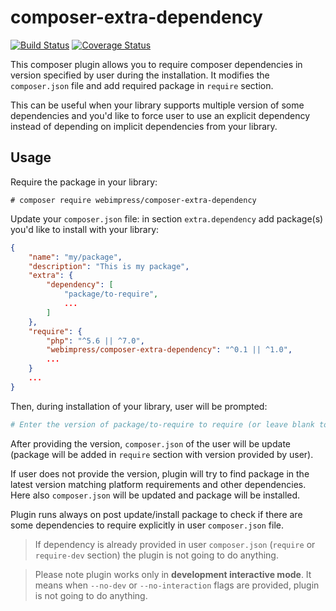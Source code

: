 # composer-extra-dependency

[![Build Status](https://travis-ci.org/webimpress/composer-extra-dependency.svg?branch=master)](https://travis-ci.org/webimpress/composer-extra-dependency)
[![Coverage Status](https://coveralls.io/repos/github/webimpress/composer-extra-dependency/badge.svg?branch=master)](https://coveralls.io/github/webimpress/composer-extra-dependency?branch=master)

This composer plugin allows you to require composer dependencies in version
specified by user during the installation. It modifies the `composer.json` file
and add required package in `require` section.

This can be useful when your library supports multiple version of some
dependencies and you'd like to force user to use an explicit dependency instead
of depending on implicit dependencies from your library.

## Usage

Require the package in your library:
```console
# composer require webimpress/composer-extra-dependency
```

Update your `composer.json` file: in section `extra.dependency` add package(s)
you'd like to install with your library:

```json
{
    "name": "my/package",
    "description": "This is my package",
    "extra": {
        "dependency": [
            "package/to-require",
            ...
        ]
    },
    "require": {
        "php": "^5.6 || ^7.0",
        "webimpress/composer-extra-dependency": "^0.1 || ^1.0",
        ...
    }
    ...  
}
```

Then, during installation of your library, user will be prompted:
```bash
# Enter the version of package/to-require to require (or leave blank to use the latest version): 
```

After providing the version, `composer.json` of the user will be update
(package will be added in `require` section with version provided by user).

If user does not provide the version, plugin will try to find package in the
latest version matching platform requirements and other dependencies.
Here also `composer.json` will be updated and package will be installed.

Plugin runs always on post update/install package to check if there are some
dependencies to require explicitly in user `composer.json` file.

> If dependency is already provided in user `composer.json` (`require` or
> `require-dev` section) the plugin is not going to do anything.

> Please note plugin works only in __development interactive mode__.
> It means when `--no-dev` or `--no-interaction` flags are provided,
> plugin is not going to do anything.
